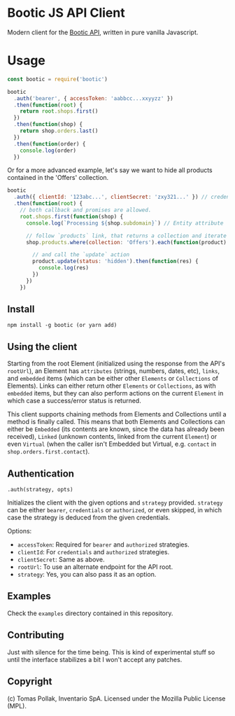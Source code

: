 # Bootic JS API Client

Modern client for the [Bootic API](https://api.bootic.net), written in pure vanilla Javascript.

# Usage

``` js
const bootic = require('bootic')

bootic
  .auth('bearer', { accessToken: 'aabbcc...xxyyzz' })
  .then(function(root) {
    return root.shops.first()
  })
  .then(function(shop) {
    return shop.orders.last()
  })
  .then(function(order) {
    console.log(order)
  })
```

Or for a more advanced example, let's say we want to hide all products contained in the 'Offers' collection.

``` js
bootic
  .auth({ clientId: '123abc...', clientSecret: 'zxy321...' }) // credentials strategy
  .then(function(root) {
    // both callback and promises are allowed.
    root.shops.first(function(shop) {
      console.log(`Processing ${shop.subdomain}`) // Entity attribute

      // follow `products` link, that returns a collection and iterate over items
      shop.products.where(collection: 'Offers').each(function(product) {

        // and call the `update` action
        product.update(status: 'hidden').then(function(res) {
          console.log(res)
        })
      })
    })
```

## Install

    npm install -g bootic (or yarn add)

## Using the client

Starting from the root Element (initialized using the response from the API's `rootUrl`), an Element has `attributes` (strings, numbers, dates, etc), `links`, and `embedded` items (which can be either other `Elements` or `Collections` of Elements). Links can either return other `Elements` or `Collections`, as with `embedded` items, but they can also perform actions on the current `Element` in which case a success/error status is returned.

This client supports chaining methods from Elements and Collections until a method is finally called. This means that both Elements and Collections can either be `Embedded` (its contents are known, since the data has already been received), `Linked` (unknown contents, linked from the current `Element`) or even `Virtual` (when the caller isn't Embedded but Virtual, e.g. `contact` in `shop.orders.first.contact`).

## Authentication

`.auth(strategy, opts)`

Initializes the client with the given options and `strategy` provided. `strategy` can be either `bearer`, `credentials` or `authorized`, or even skipped, in which case the strategy is deduced from the given credentials.

Options:

 - `accessToken`: Required for `bearer` and `authorized` strategies.
 - `clientId`: For `credentials` and `authorized` strategies.
 - `clientSecret`: Same as above.
 - `rootUrl`: To use an alternate endpoint for the API root.
 - `strategy`: Yes, you can also pass it as an option.

## Examples

Check the `examples` directory contained in this repository.

## Contributing

Just with silence for the time being. This is kind of experimental stuff so until the interface stabilizes a bit I won't accept any patches.

## Copyright

(c) Tomas Pollak, Inventario SpA. Licensed under the Mozilla Public License (MPL).
